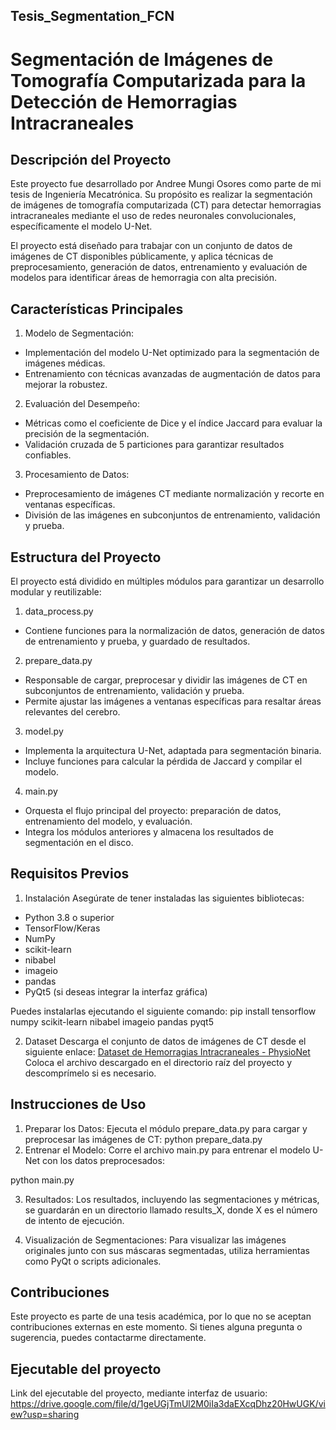 ## Tesis_Segmentation_FCN
# Segmentación de Imágenes de Tomografía Computarizada para la Detección de Hemorragias Intracraneales
## Descripción del Proyecto
Este proyecto fue desarrollado por Andree Mungi Osores como parte de mi tesis de Ingeniería Mecatrónica. Su propósito es realizar la segmentación de imágenes de tomografía computarizada (CT) para detectar hemorragias intracraneales mediante el uso de redes neuronales convolucionales, específicamente el modelo U-Net.

El proyecto está diseñado para trabajar con un conjunto de datos de imágenes de CT disponibles públicamente, y aplica técnicas de preprocesamiento, generación de datos, entrenamiento y evaluación de modelos para identificar áreas de hemorragia con alta precisión.

## Características Principales
1. Modelo de Segmentación:
- Implementación del modelo U-Net optimizado para la segmentación de imágenes médicas.
- Entrenamiento con técnicas avanzadas de augmentación de datos para mejorar la robustez.

2. Evaluación del Desempeño:
- Métricas como el coeficiente de Dice y el índice Jaccard para evaluar la precisión de la segmentación.
- Validación cruzada de 5 particiones para garantizar resultados confiables.

3. Procesamiento de Datos:
- Preprocesamiento de imágenes CT mediante normalización y recorte en ventanas específicas.
- División de las imágenes en subconjuntos de entrenamiento, validación y prueba.

## Estructura del Proyecto
El proyecto está dividido en múltiples módulos para garantizar un desarrollo modular y reutilizable:

1. data_process.py
- Contiene funciones para la normalización de datos, generación de datos de entrenamiento y prueba, y guardado de resultados.

2. prepare_data.py
- Responsable de cargar, preprocesar y dividir las imágenes de CT en subconjuntos de entrenamiento, validación y prueba.
- Permite ajustar las imágenes a ventanas específicas para resaltar áreas relevantes del cerebro.

3. model.py
- Implementa la arquitectura U-Net, adaptada para segmentación binaria.
- Incluye funciones para calcular la pérdida de Jaccard y compilar el modelo.

4. main.py
- Orquesta el flujo principal del proyecto: preparación de datos, entrenamiento del modelo, y evaluación.
- Integra los módulos anteriores y almacena los resultados de segmentación en el disco.

## Requisitos Previos

1. Instalación
Asegúrate de tener instaladas las siguientes bibliotecas:
- Python 3.8 o superior
- TensorFlow/Keras
- NumPy
- scikit-learn
- nibabel
- imageio
- pandas
- PyQt5 (si deseas integrar la interfaz gráfica)

Puedes instalarlas ejecutando el siguiente comando:
pip install tensorflow numpy scikit-learn nibabel imageio pandas pyqt5

2. Dataset
Descarga el conjunto de datos de imágenes de CT desde el siguiente enlace:
[Dataset de Hemorragias Intracraneales - PhysioNet](https://physionet.org/content/ct-ich/1.3.1/)
Coloca el archivo descargado en el directorio raíz del proyecto y descomprímelo si es necesario.

## Instrucciones de Uso
1. Preparar los Datos: Ejecuta el módulo prepare_data.py para cargar y preprocesar las imágenes de CT:
python prepare_data.py
2. Entrenar el Modelo: Corre el archivo main.py para entrenar el modelo U-Net con los datos preprocesados:

python main.py

3. Resultados: Los resultados, incluyendo las segmentaciones y métricas, se guardarán en un directorio llamado results_X, donde X es el número de intento de ejecución.

4. Visualización de Segmentaciones: Para visualizar las imágenes originales junto con sus máscaras segmentadas, utiliza herramientas como PyQt o scripts adicionales.

## Contribuciones
Este proyecto es parte de una tesis académica, por lo que no se aceptan contribuciones externas en este momento. Si tienes alguna pregunta o sugerencia, puedes contactarme directamente.

## Ejecutable del proyecto
Link del ejecutable del proyecto, mediante interfaz de usuario: https://drive.google.com/file/d/1geUGjTmUl2M0iIa3daEXcqDhz20HwUGK/view?usp=sharing
